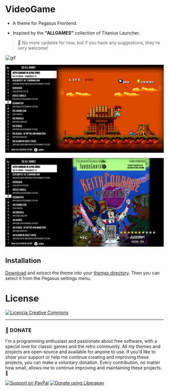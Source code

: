 # VideoGame

- A theme for Pegasus Frontend.

- Inspired by the **"ALLGAMES"** collection of Titanius Launcher.

> 📢 No more updates for now, but if you have any suggestions, they're very welcome!

![gif](https://github.com/ZagonAb/VideoGame/blob/e8dedb523f5e00ac3e3ff9a75fefaf19bdbc6838/.meta/screenshots/demo.gif)

![screen1](https://github.com/ZagonAb/VideoGame/blob/e8dedb523f5e00ac3e3ff9a75fefaf19bdbc6838/.meta/screenshots/screen.png)

![screen2](https://github.com/ZagonAb/VideoGame/blob/e8dedb523f5e00ac3e3ff9a75fefaf19bdbc6838/.meta/screenshots/screen1.png)

## Installation

[Download](https://github.com/ZagonAb/VideoGame/archive/refs/heads/main.zip) and extract the theme into your [themes directory](http://pegasus-frontend.org/docs/user-guide/installing-themes). Then you can select it from the Pegasus settings menu.

# License
<a rel="license" href="http://creativecommons.org/licenses/by-nc-sa/4.0/"><img alt="Licencia Creative Commons" style="border-width:0" src="https://i.creativecommons.org/l/by-nc-sa/4.0/88x31.png" /></a><br /><a rel="license" href="http://creativecommons.org/licenses/by-nc-sa/4.0/"></a>

----

### 💖 DONATE
I'm a programming enthusiast and passionate about free software, with a special love for classic games and the retro community. All my themes and projects are open-source and available for anyone to use. If you'd like to show your support or help me continue creating and improving these projects, you can make a voluntary donation. Every contribution, no matter how small, allows me to continue improving and maintaining these projects. 👾

[![Support on PayPal](https://img.shields.io/badge/PayPal-0070ba?style=for-the-badge)](https://paypal.me/ZagonAb)
[![Donate using Liberapay](https://liberapay.com/assets/widgets/donate.svg)](https://liberapay.com/Gonzalo/donate)
